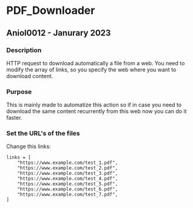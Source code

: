 # PDF_Downloader
## Aniol0012 - Janurary 2023
### Description
HTTP request to download automatically a file from a web. You need to modify the array of links, so you specify the web where you want to download content. 
### Purpose
This is mainly made to automatize this action so if in case you need to download the same content recurrently from this web now you can do it faster.

### Set the URL's of the files
Change this links:
```
links = [
    "https://www.example.com/test_1.pdf",
    "https://www.example.com/test_2.pdf",
    "https://www.example.com/test_3.pdf",
    "https://www.example.com/test_4.pdf",
    "https://www.example.com/test_5.pdf",
    "https://www.example.com/test_6.pdf",
    "https://www.example.com/test_7.pdf",
]
```

